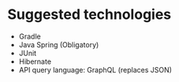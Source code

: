 # Suggested technologies

* Gradle
* Java Spring (Obligatory)
* JUnit
* Hibernate
* API query language: GraphQL (replaces JSON)
